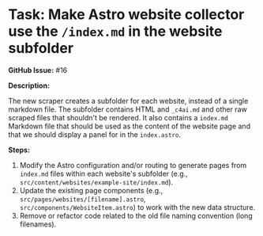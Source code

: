 # Task: Make Astro website collector use the `/index.md` in the website subfolder

**GitHub Issue:** #16

**Description:**

The new scraper creates a subfolder for each website, instead of a single markdown file. The subfolder contains HTML and `_c4ai.md` and other raw scraped files that shouldn't be rendered. It also contains a `index.md` Markdown file that should be used as the content of the website page and that we should display a panel for in the `index.astro`.

**Steps:**

1.  Modify the Astro configuration and/or routing to generate pages from `index.md` files within each website's subfolder (e.g., `src/content/websites/example-site/index.md`).
2.  Update the existing page components (e.g., `src/pages/websites/[filename].astro`, `src/components/WebsiteItem.astro`) to work with the new data structure.
3. Remove or refactor code related to the old file naming convention (long filenames).